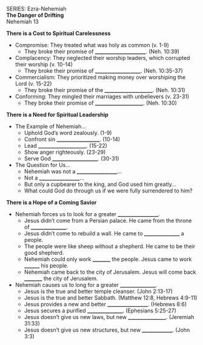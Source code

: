 SERIES: Ezra-Nehemiah  
**The Danger of Drifting**  
Nehemiah 13

**There is a Cost to Spiritual Carelessness**

* Compromise: They treated what was holy as common (v. 1-9)  
  * They broke their promise of **\_\_\_\_\_\_\_\_\_\_\_\_\_\_\_\_\_\_\_\_**. (Neh. 10:39)  
* Complacency: They neglected their worship leaders, which corrupted their worship (v. 10-14)  
  * They broke their promise of **\_\_\_\_\_\_\_\_\_\_\_\_\_\_\_\_\_\_**. (Neh. 10:35-37)  
* Commercialism: They prioritized making money over worshiping the Lord (v. 15-22)  
  * They broke their promise of the **\_\_\_\_\_\_\_\_\_\_\_\_\_\_\_\_\_\_\_**. (Neh. 10:31)  
* Conforming: They mingled their marriages with unbelievers (v. 23-31)  
  * They broke their promise of **\_\_\_\_\_\_\_\_\_\_\_\_\_\_\_\_\_\_\_**. (Neh. 10:30)


**There is a Need for Spiritual Leadership**

* The Example of Nehemiah…  
  * Uphold God’s word zealously. (1-9)  
  * Confront sin **\_\_\_\_\_\_\_\_\_\_\_\_\_\_\_\_\_**. (10-14)  
  * Lead **\_\_\_\_\_\_\_\_\_\_\_\_\_\_\_\_\_\_\_**. (15-22)  
  * Show anger righteously. (23-29)  
  * Serve God **\_\_\_\_\_\_\_\_\_\_\_\_\_\_\_\_\_\_**. (30-31)  
* The Question for Us…  
  * Nehemiah was not a **\_\_\_\_\_\_\_\_\_\_\_\_\_\_\_\_**…  
  * Not a **\_\_\_\_\_\_\_\_\_\_\_\_\_\_\_\_**…  
  * But only a cupbearer to the king, and God used him greatly…  
  * What could God do through us if we were fully surrendered to him? 


**There is a Hope of a Coming Savior**

* Nehemiah forces us to look for a greater **\_\_\_\_\_\_\_\_\_\_\_\_\_\_\_\_**.   
  * Jesus didn’t come from a Persian palace. He came from the throne of **\_\_\_\_\_\_\_\_\_\_\_\_\_\_**.   
  * Jesus didn’t come to rebuild a wall. He came to **\_\_\_\_\_\_\_\_\_\_\_\_\_\_** a people.   
  * The people were like sheep without a shepherd. He came to be their good shepherd.  
  * Nehemiah could only work **\_\_\_\_\_\_\_** the people. Jesus came to work **\_\_\_\_\_\_** his people.   
  * Nehemiah came back to the city of Jerusalem. Jesus will come back **\_\_\_\_\_\_\_** the city of Jerusalem.  
* Nehemiah causes us to long for a greater **\_\_\_\_\_\_\_\_\_\_\_\_\_\_**.  
  * Jesus is the true and better temple cleanser. (John 2:13-17)  
  * Jesus is the true and better Sabbath. (Matthew 12:8, Hebrews 4:9-11)  
  * Jesus provides a new and better **\_\_\_\_\_\_\_\_\_\_\_\_\_\_\_\_**. (Hebrews 8:6)  
  * Jesus secures a purified **\_\_\_\_\_\_\_\_\_\_\_\_\_\_**. (Ephesians 5:25-27)  
  * Jesus doesn’t give us new laws, but new **\_\_\_\_\_\_\_\_\_\_\_\_\_\_\_**. (Jeremiah 31:33)  
  * Jesus doesn’t give us new structures, but new **\_\_\_\_\_\_\_\_\_\_\_\_**. (John 3:3)

